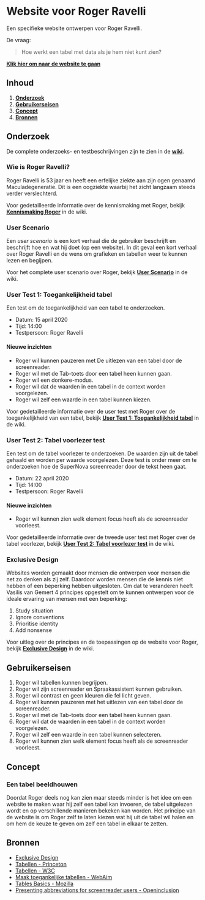 # Website voor Roger Ravelli

Een specifieke website ontwerpen voor Roger Ravelli.

De vraag:

> Hoe werkt een tabel met data als je hem niet kunt zien?

[**Klik hier om naar de website te gaan**](https://qiubee.github.io/web-design/)

## Inhoud

1. [**Onderzoek**](#onderzoek)
2. [**Gebruikerseisen**](#gebruikerseisen)
3. [**Concept**](#concept)
4. [**Bronnen**](#bronnen)

## Onderzoek

De complete onderzoeks- en testbeschrijvingen zijn te zien in de [**wiki**](https://github.com/qiubee/web-design/wiki).

### Wie is Roger Ravelli?

Roger Ravelli is 53 jaar en heeft een erfelijke ziekte aan zijn ogen genaamd Maculadegeneratie. Dit is een oogziekte waarbij het zicht langzaam steeds verder verslechterd.

Voor gedetailleerde informatie over de kennismaking met Roger, bekijk [**Kennismaking Roger**](https://github.com/qiubee/web-design/wiki/Kennismaking-Roger) in de wiki.

### User Scenario

Een *user scenario* is een kort verhaal die de gebruiker beschrijft en beschrijft hoe en wat hij doet (op een website). In dit geval een kort verhaal over Roger Ravelli en de wens om grafieken en tabellen weer te kunnen lezen en begijpen.

Voor het complete user scenario over Roger, bekijk [**User Scenario**](https://github.com/qiubee/web-design/wiki/User-Scenario) in de wiki.

### User Test 1: Toegankelijkheid tabel

Een test om de toegankelijkheid van een tabel te onderzoeken.

* Datum: 15 april 2020
* Tijd: 14:00
* Testpersoon: Roger Ravelli

#### Nieuwe inzichten

* Roger wil kunnen pauzeren met De uitlezen van een tabel door de screenreader.
* Roger wil met de Tab-toets door een tabel heen kunnen gaan.
* Roger wil een donkere-modus.
* Roger wil dat de waarden in een tabel in de context worden voorgelezen.
* Roger wil zelf een waarde in een tabel kunnen kiezen.

Voor gedetailleerde informatie over de user test met Roger over de toegankelijkheid van een tabel, bekijk [**User Test 1: Toegankelijkheid tabel**](https://github.com/qiubee/web-design/wiki/User-Test-1:-Toegankelijkheid-tabel) in de wiki.

### User Test 2: Tabel voorlezer test

Een test om de tabel voorlezer te onderzoeken. De waarden zijn uit de tabel gehaald en worden per waarde voorgelezen. Deze test is onder meer om te onderzoeken hoe de SuperNova screenreader door de tekst heen gaat.

* Datum: 22 april 2020
* Tijd: 14:00
* Testpersoon: Roger Ravelli

#### Nieuwe inzichten

* Roger wil kunnen zien welk element focus heeft als de screenreader voorleest.

Voor gedetailleerde informatie over de tweede user test met Roger over de tabel voorlezer, bekijk [**User Test 2: Tabel voorlezer test**](https://github.com/qiubee/web-design/wiki/User-Test-2:-Tabel-voorlezer-test) in de wiki.

### Exclusive Design

Websites worden gemaakt door mensen die ontwerpen voor mensen die net zo denken als zij zelf. Daardoor worden mensen die de kennis niet hebben of een beperking hebben uitgesloten. Om dat te veranderen heeft Vasilis van Gemert 4 principes opgestelt om te kunnen ontwerpen voor de ideale ervaring van mensen met een beperking:

1. Study situation
2. Ignore conventions
3. Prioritise identity
4. Add nonsense

Voor uitleg over de principes en de toepassingen op de website voor Roger, bekijk [**Exclusive Design**](https://github.com/qiubee/web-design/wiki/Exclusive-Design) in de wiki.

## Gebruikerseisen

1. Roger wil tabellen kunnen begrijpen.
2. Roger wil zijn screenreader en Spraakassistent kunnen gebruiken.
3. Roger wil contrast en geen kleuren die fel licht geven.
4. Roger wil kunnen pauzeren met het uitlezen van een tabel door de screenreader.
5. Roger wil met de Tab-toets door een tabel heen kunnen gaan.
6. Roger wil dat de waarden in een tabel in de context worden voorgelezen.
7. Roger wil zelf een waarde in een tabel kunnen selecteren.
8. Roger wil kunnen zien welk element focus heeft als de screenreader voorleest.

## Concept

### Een tabel beeldhouwen

Doordat Roger deels nog kan zien maar steeds minder is het idee om een website te maken waar hij zelf een tabel kan invoeren, de tabel uitgelezen wordt en op verschillende manieren bekeken kan worden. Het principe van de website is om Roger zelf te laten kiezen wat hij uit de tabel wil halen en om hem de keuze te geven om zelf een tabel in elkaar te zetten.

## Bronnen

* [Exclusive Design](https://exclusive-design.vasilis.nl/)
* [Tabellen - Princeton](https://accessibility.princeton.edu/resources/drupal-checklist/tables)
* [Tabellen - W3C](https://www.w3.org/WAI/tutorials/tables/)
* [Maak toegankelijke tabellen - WebAim](https://webaim.org/techniques/tables/data)
* [Tables Basics - Mozilla](https://developer.mozilla.org/en-US/docs/Learn/HTML/Tables/Basics)
* [Presenting abbreviations for screenreader users - Openinclusion](https://openinclusion.com/blog/presenting-abbreviations-acronyms-for-screen-reader-users/)